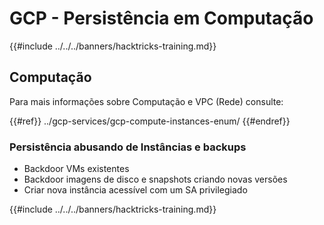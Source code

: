 # GCP - Persistência em Computação

{{#include ../../../banners/hacktricks-training.md}}

## Computação

Para mais informações sobre Computação e VPC (Rede) consulte:

{{#ref}}
../gcp-services/gcp-compute-instances-enum/
{{#endref}}

### Persistência abusando de Instâncias e backups

- Backdoor VMs existentes
- Backdoor imagens de disco e snapshots criando novas versões
- Criar nova instância acessível com um SA privilegiado

{{#include ../../../banners/hacktricks-training.md}}
